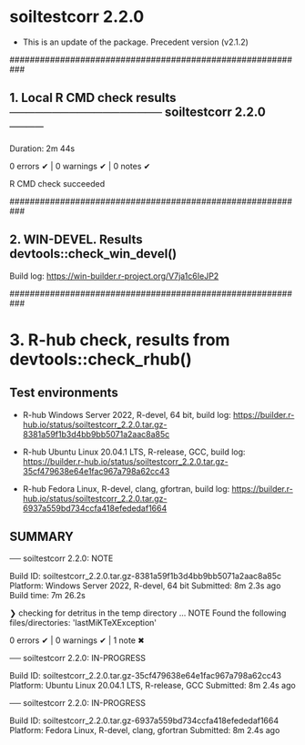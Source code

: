 # soiltestcorr 2.2.0 

* This is an update of the package. Precedent version (v2.1.2)


###########################################################

## 1. Local R CMD check results ────────────────── soiltestcorr 2.2.0 ────
Duration: 2m 44s

0 errors ✔ | 0 warnings ✔ | 0 notes ✔

R CMD check succeeded

###########################################################

## 2. WIN-DEVEL. Results devtools::check_win_devel()

Build log: https://win-builder.r-project.org/V7ja1c6IeJP2


###########################################################

# 3. R-hub check, results from devtools::check_rhub()

## Test environments
- R-hub Windows Server 2022, R-devel, 64 bit, build log: https://builder.r-hub.io/status/soiltestcorr_2.2.0.tar.gz-8381a59f1b3d4bb9bb5071a2aac8a85c
   
- R-hub Ubuntu Linux 20.04.1 LTS, R-release, GCC, build log: https://builder.r-hub.io/status/soiltestcorr_2.2.0.tar.gz-35cf479638e64e1fac967a798a62cc43

- R-hub Fedora Linux, R-devel, clang, gfortran, build log:
https://builder.r-hub.io/status/soiltestcorr_2.2.0.tar.gz-6937a559bd734ccfa418efededaf1664

## SUMMARY

── soiltestcorr 2.2.0: NOTE

  Build ID:   soiltestcorr_2.2.0.tar.gz-8381a59f1b3d4bb9bb5071a2aac8a85c
  Platform:   Windows Server 2022, R-devel, 64 bit
  Submitted:  8m 2.3s ago
  Build time: 7m 26.2s

❯ checking for detritus in the temp directory ... NOTE
  Found the following files/directories:
    'lastMiKTeXException'

0 errors ✔ | 0 warnings ✔ | 1 note ✖

── soiltestcorr 2.2.0: IN-PROGRESS

  Build ID:   soiltestcorr_2.2.0.tar.gz-35cf479638e64e1fac967a798a62cc43
  Platform:   Ubuntu Linux 20.04.1 LTS, R-release, GCC
  Submitted:  8m 2.4s ago


── soiltestcorr 2.2.0: IN-PROGRESS

  Build ID:   soiltestcorr_2.2.0.tar.gz-6937a559bd734ccfa418efededaf1664
  Platform:   Fedora Linux, R-devel, clang, gfortran
  Submitted:  8m 2.4s ago
